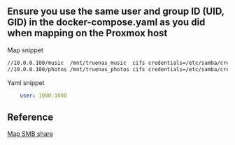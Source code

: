 ## Ensure you use the same user and group ID (UID, GID) in the docker-compose.yaml as you did when mapping on the Proxmox host

Map snippet
```bash
//10.0.0.100/music  /mnt/truenas_music  cifs credentials=/etc/samba/credentials/truenas.cred,iocharset=utf8,uid=1000,gid=1000,_netdev,nofail 0 0
//10.0.0.100/photos /mnt/truenas_photos cifs credentials=/etc/samba/credentials/truenas.cred,iocharset=utf8,uid=1000,gid=1000,_netdev,nofail 0 0
```
Yaml snippet
```yml
    user: 1000:1000 
```
## Reference
[Map SMB share](../Proxmox/SMBmap.md)
